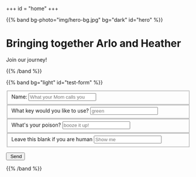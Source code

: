 +++
id = "home"
+++

{{% band bg-photo="img/hero-bg.jpg" bg="dark" id="hero" %}}

# Bringing together Arlo and Heather

Join our journey!

{{% /band %}}

{{% band bg="light" id="test-form" %}}

<form id="testForm" method="POST" action="https://script.google.com/macros/s/AKfycbwjZOYoUPYSNuOV3wZ_oqatJgvh2vuH-VB7pqkJ/exec">

<fieldset>
<label for="name">Name: </label>
<input id="name" name="name" placeholder="What your Mom calls you" />
</fieldset>

<fieldset>
<label for="key">What key would you like to use? </label>
<input id="key" name="key" placeholder="green" />
</fieldset>

<fieldset>
<label for="drink">What's your poison? </label>
<input id="drink" name="drink" placeholder="booze it up!" />
</fieldset>

<fieldset>
<label for="robbiecheck">Leave this blank if you are human </label>
<input id="robbiecheck" name="robbiecheck" placeholder="Show me" />
</fieldset>

<button><i class="far fa-paper-plane"></i>&nbsp;Send</button>

</form>

<div id="thankyou_message" style="display:none">
Thanks! We totally saved that!
</div>

{{% /band %}}
